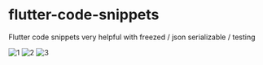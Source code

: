 # flutter-code-snippets
Flutter code snippets very helpful with freezed / json serializable / testing


![1](https://github.com/bilalelsayed97/flutter-code-snippets/assets/133275598/dceec862-af58-4fde-8929-2fa49f126b56)
![2](https://github.com/bilalelsayed97/flutter-code-snippets/assets/133275598/329f6335-3d11-4489-b5ce-b7509dbffb2b)
![3](https://github.com/bilalelsayed97/flutter-code-snippets/assets/133275598/f4f64086-c211-42e2-bbc5-a758c2af480e)
